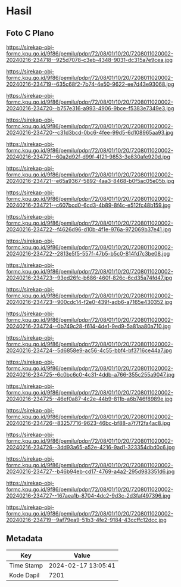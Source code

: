 # Hasil

## Foto C Plano

https://sirekap-obj-formc.kpu.go.id/9f86/pemilu/pdpr/72/08/01/10/20/7208011020002-20240216-234718--925d7078-c3eb-4348-9031-dc315a7e9cea.jpg

https://sirekap-obj-formc.kpu.go.id/9f86/pemilu/pdpr/72/08/01/10/20/7208011020002-20240216-234719--635c68f2-7b74-4e50-9622-ee7d43e93068.jpg

https://sirekap-obj-formc.kpu.go.id/9f86/pemilu/pdpr/72/08/01/10/20/7208011020002-20240216-234720--b757e316-a993-4906-9bce-f5383e7349e3.jpg

https://sirekap-obj-formc.kpu.go.id/9f86/pemilu/pdpr/72/08/01/10/20/7208011020002-20240216-234720--c31d3bcd-0bc6-4fee-99d5-6d108965aa93.jpg

https://sirekap-obj-formc.kpu.go.id/9f86/pemilu/pdpr/72/08/01/10/20/7208011020002-20240216-234721--60a2d92f-d99f-4f21-9853-3e830afe920d.jpg

https://sirekap-obj-formc.kpu.go.id/9f86/pemilu/pdpr/72/08/01/10/20/7208011020002-20240216-234721--e65a9367-5892-4aa3-8468-b0f5ac05e05b.jpg

https://sirekap-obj-formc.kpu.go.id/9f86/pemilu/pdpr/72/08/01/10/20/7208011020002-20240216-234721--c607bcd0-6cd3-4b89-8f4c-e512fc48b159.jpg

https://sirekap-obj-formc.kpu.go.id/9f86/pemilu/pdpr/72/08/01/10/20/7208011020002-20240216-234722--f4626d96-d10b-4f1e-976a-972069b37e41.jpg

https://sirekap-obj-formc.kpu.go.id/9f86/pemilu/pdpr/72/08/01/10/20/7208011020002-20240216-234722--2813e5f5-557f-47b5-b5c0-814fd7c3be08.jpg

https://sirekap-obj-formc.kpu.go.id/9f86/pemilu/pdpr/72/08/01/10/20/7208011020002-20240216-234723--93ed26fc-b686-460f-826c-6cd35a74fd47.jpg

https://sirekap-obj-formc.kpu.go.id/9f86/pemilu/pdpr/72/08/01/10/20/7208011020002-20240216-234723--900cdc14-f2e0-439f-adb6-a7165e430352.jpg

https://sirekap-obj-formc.kpu.go.id/9f86/pemilu/pdpr/72/08/01/10/20/7208011020002-20240216-234724--0b749c28-f614-4de1-9ed9-5a81aa80a710.jpg

https://sirekap-obj-formc.kpu.go.id/9f86/pemilu/pdpr/72/08/01/10/20/7208011020002-20240216-234724--5d6858e9-ac56-4c55-bbf4-bf3716ce44a7.jpg

https://sirekap-obj-formc.kpu.go.id/9f86/pemilu/pdpr/72/08/01/10/20/7208011020002-20240216-234725--6c0bc6c0-4c31-4ddb-a766-355c255a9047.jpg

https://sirekap-obj-formc.kpu.go.id/9f86/pemilu/pdpr/72/08/01/10/20/7208011020002-20240216-234725--46ef0a87-4c2e-44b9-811b-a6b746f8989e.jpg

https://sirekap-obj-formc.kpu.go.id/9f86/pemilu/pdpr/72/08/01/10/20/7208011020002-20240216-234726--83257716-9623-46bc-bf88-a7f7f2fa4ac8.jpg

https://sirekap-obj-formc.kpu.go.id/9f86/pemilu/pdpr/72/08/01/10/20/7208011020002-20240216-234726--3dd93a65-a52e-4216-9ad1-323354dbd0c6.jpg

https://sirekap-obj-formc.kpu.go.id/9f86/pemilu/pdpr/72/08/01/10/20/7208011020002-20240216-234727--b46b94eb-cd17-4769-a4a2-295d983351d6.jpg

https://sirekap-obj-formc.kpu.go.id/9f86/pemilu/pdpr/72/08/01/10/20/7208011020002-20240216-234727--167aea1b-8704-4dc2-9d3c-2d3faf497396.jpg

https://sirekap-obj-formc.kpu.go.id/9f86/pemilu/pdpr/72/08/01/10/20/7208011020002-20240216-234719--9af79ea9-51b3-4fe2-9184-43ccffc12dcc.jpg


## Metadata

| Key        | Value               |
| ---------- | ------------------- |
| Time Stamp | 2024-02-17 13:05:41 |
| Kode Dapil | 7201                |



